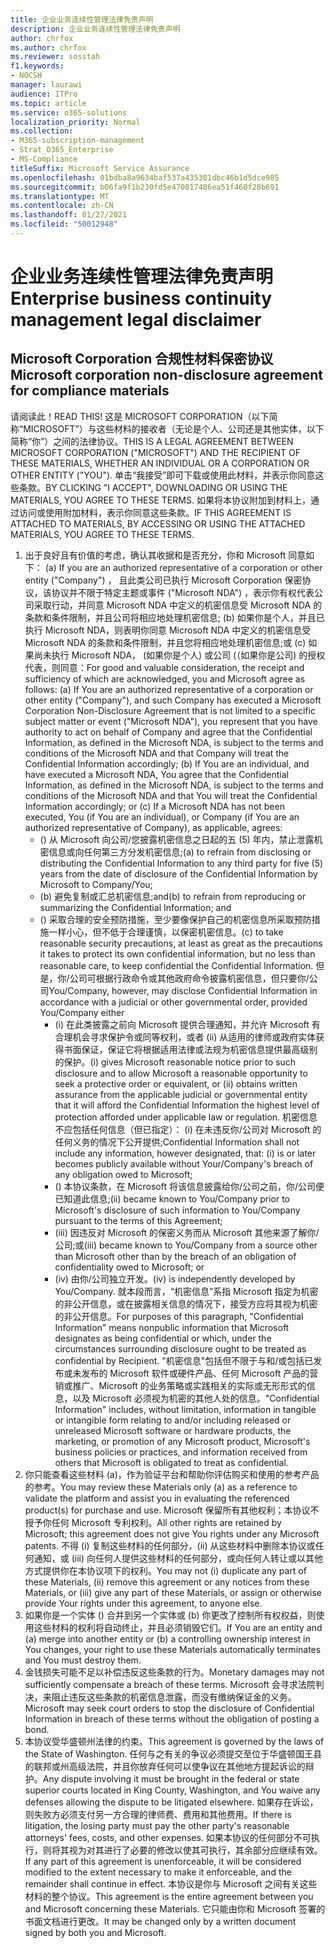 ```yaml
---
title: 企业业务连续性管理法律免责声明
description: 企业业务连续性管理法律免责声明
author: chrfox
ms.author: chrfox
ms.reviewer: sosstah
f1.keywords:
- NOCSH
manager: laurawi
audience: ITPro
ms.topic: article
ms.service: o365-solutions
localization_priority: Normal
ms.collection:
- M365-subscription-management
- Strat_O365_Enterprise
- MS-Compliance
titleSuffix: Microsoft Service Assurance
ms.openlocfilehash: 01bdba8a9634baf537a435301dbc46b1d5dce985
ms.sourcegitcommit: b06fa9f1b230fd5e470817486ea51f460f28b691
ms.translationtype: MT
ms.contentlocale: zh-CN
ms.lasthandoff: 01/27/2021
ms.locfileid: "50012948"
---
```

# <a name="enterprise-business-continuity-management-legal-disclaimer"></a><span data-ttu-id="a64c4-103">企业业务连续性管理法律免责声明</span><span class="sxs-lookup"><span data-stu-id="a64c4-103">Enterprise business continuity management legal disclaimer</span></span>

## <a name="microsoft-corporation-non-disclosure-agreement-for-compliance-materials"></a><span data-ttu-id="a64c4-104">Microsoft Corporation 合规性材料保密协议</span><span class="sxs-lookup"><span data-stu-id="a64c4-104">Microsoft corporation non-disclosure agreement for compliance materials</span></span>

<span data-ttu-id="a64c4-105">请阅读此！</span><span class="sxs-lookup"><span data-stu-id="a64c4-105">READ THIS!</span></span> <span data-ttu-id="a64c4-106">这是 MICROSOFT CORPORATION（以下简称“MICROSOFT”）与这些材料的接收者（无论是个人、公司还是其他实体，以下简称“你”）之间的法律协议。</span><span class="sxs-lookup"><span data-stu-id="a64c4-106">THIS IS A LEGAL AGREEMENT BETWEEN MICROSOFT CORPORATION ("MICROSOFT") AND THE RECIPIENT OF THESE MATERIALS, WHETHER AN INDIVIDUAL OR A CORPORATION OR OTHER ENTITY ("YOU").</span></span> <span data-ttu-id="a64c4-107">单击“我接受”即可下载或使用此材料，并表示你同意这些条款。</span><span class="sxs-lookup"><span data-stu-id="a64c4-107">BY CLICKING "I ACCEPT", DOWNLOADING OR USING THE MATERIALS, YOU AGREE TO THESE TERMS.</span></span> <span data-ttu-id="a64c4-108">如果将本协议附加到材料上，通过访问或使用附加材料，表示你同意这些条款。</span><span class="sxs-lookup"><span data-stu-id="a64c4-108">IF THIS AGREEMENT IS ATTACHED TO MATERIALS, BY ACCESSING OR USING THE ATTACHED MATERIALS, YOU AGREE TO THESE TERMS.</span></span>

1. <span data-ttu-id="a64c4-109">出于良好且有价值的考虑，确认其收据和是否充分，你和 Microsoft 同意如下： (a) If you are an authorized representative of a corporation or other entity ("Company") ， 且此类公司已执行 Microsoft Corporation 保密协议，该协议并不限于特定主题或事件 ("Microsoft NDA") ，表示你有权代表公司采取行动，并同意 Microsoft NDA 中定义的机密信息受 Microsoft NDA 的条款和条件限制，并且公司将相应地处理机密信息; (b) 如果你是个人，并且已执行 Microsoft NDA，则表明你同意 Microsoft NDA 中定义的机密信息受 Microsoft NDA 的条款和条件限制，并且您将相应地处理机密信息;或 (c) 如果尚未执行 Microsoft NDA， (如果你是个人) 或公司 (（如果你是公司) 的授权代表，则同意：</span><span class="sxs-lookup"><span data-stu-id="a64c4-109">For good and valuable consideration, the receipt and sufficiency of which are acknowledged, you and Microsoft agree as follows: (a) If You are an authorized representative of a corporation or other entity ("Company"), and such Company has executed a Microsoft Corporation Non-Disclosure Agreement that is not limited to a specific subject matter or event ("Microsoft NDA"), you represent that you have authority to act on behalf of Company and agree that the Confidential Information, as defined in the Microsoft NDA, is subject to the terms and  conditions of the Microsoft NDA and that Company will treat the Confidential Information accordingly; (b) If You are an individual, and have executed a  Microsoft NDA, You agree that the Confidential Information, as defined in the Microsoft NDA, is subject to the terms and conditions of the Microsoft NDA and  that You will treat the Confidential Information accordingly; or (c) If a Microsoft NDA has not been executed, You (if You are an individual), or Company (if You are an authorized representative of Company), as applicable, agrees:</span></span> 
    - <span data-ttu-id="a64c4-110"> () 从 Microsoft 向公司/您披露机密信息之日起的五 (5) 年内，禁止泄露机密信息或向任何第三方分发机密信息;</span><span class="sxs-lookup"><span data-stu-id="a64c4-110">(a) to refrain from disclosing or distributing the Confidential Information to any third party for five (5) years from the date of disclosure of the Confidential Information by Microsoft to Company/You;</span></span> 
    - <span data-ttu-id="a64c4-111"> (b) 避免复制或汇总机密信息;and</span><span class="sxs-lookup"><span data-stu-id="a64c4-111">(b) to refrain from reproducing or summarizing the  Confidential Information; and</span></span> 
    - <span data-ttu-id="a64c4-112"> () 采取合理的安全预防措施，至少要像保护自己的机密信息所采取预防措施一样小心，但不低于合理谨慎，以保密机密信息。</span><span class="sxs-lookup"><span data-stu-id="a64c4-112">(c) to take reasonable security precautions, at least as great as the precautions it takes to protect its own confidential information, but no less than reasonable care, to keep confidential the Confidential Information.</span></span> <span data-ttu-id="a64c4-113">但是，你/公司可根据行政命令或其他政府命令披露机密信息，但只要你/公司</span><span class="sxs-lookup"><span data-stu-id="a64c4-113">You/Company, however, may disclose Confidential Information in  accordance with a judicial or other governmental order, provided You/Company either</span></span> 
        - <span data-ttu-id="a64c4-114"> (i) 在此类披露之前向 Microsoft 提供合理通知，并允许 Microsoft 有合理机会寻求保护令或同等权利，或者 (ii) 从适用的律师或政府实体获得书面保证，保证它将根据适用法律或法规为机密信息提供最高级别的保护。</span><span class="sxs-lookup"><span data-stu-id="a64c4-114">(i) gives Microsoft reasonable notice prior to such disclosure and to allow  Microsoft a reasonable opportunity to seek a protective order or equivalent, or (ii) obtains written assurance from the applicable judicial or governmental entity  that it will afford the Confidential Information the highest level of protection afforded under applicable law or regulation.</span></span> <span data-ttu-id="a64c4-115">机密信息不应包括任何信息（但已指定）： (i) 在未违反你/公司对 Microsoft 的任何义务的情况下公开提供;</span><span class="sxs-lookup"><span data-stu-id="a64c4-115">Confidential Information shall not include any information, however designated, that: (i) is or later becomes publicly available without Your/Company's breach of any obligation owed to  Microsoft;</span></span> 
        - <span data-ttu-id="a64c4-116"> () 本协议条款，在 Microsoft 将该信息披露给你/公司之前，你/公司便已知道此信息;</span><span class="sxs-lookup"><span data-stu-id="a64c4-116">(ii) became known to You/Company prior to Microsoft's disclosure of such information to You/Company pursuant to the terms of this Agreement;</span></span>
        - <span data-ttu-id="a64c4-117"> (iii) 因违反对 Microsoft 的保密义务而从 Microsoft 其他来源了解你/公司;或</span><span class="sxs-lookup"><span data-stu-id="a64c4-117">(iii) became known to You/Company from a source other than Microsoft other than by the breach of an obligation of confidentiality owed to Microsoft; or</span></span>
        - <span data-ttu-id="a64c4-118"> (iv) 由你/公司独立开发。</span><span class="sxs-lookup"><span data-stu-id="a64c4-118">(iv) is  independently developed by You/Company.</span></span> <span data-ttu-id="a64c4-119">就本段而言，“机密信息”系指 Microsoft 指定为机密的非公开信息，或在披露相关信息的情况下，接受方应将其视为机密的非公开信息。</span><span class="sxs-lookup"><span data-stu-id="a64c4-119">For purposes of this paragraph, "Confidential Information" means nonpublic information that Microsoft designates as being confidential or which, under the circumstances surrounding disclosure ought to be treated as confidential by Recipient.</span></span> <span data-ttu-id="a64c4-120">"机密信息"包括但不限于与和/或包括已发布或未发布的 Microsoft 软件或硬件产品、任何 Microsoft 产品的营销或推广、Microsoft 的业务策略或实践相关的实际或无形形式的信息，以及 Microsoft 必须视为机密的其他人处的信息。</span><span class="sxs-lookup"><span data-stu-id="a64c4-120">"Confidential Information" includes, without limitation, information in tangible or intangible form relating to and/or including released or unreleased Microsoft software or hardware  products, the marketing, or promotion of any Microsoft product, Microsoft's business policies or practices, and information received from others that Microsoft is obligated to treat as confidential.</span></span>
2. <span data-ttu-id="a64c4-121">你只能查看这些材料 (a)，作为验证平台和帮助你评估购买和使用的参考产品的参考。</span><span class="sxs-lookup"><span data-stu-id="a64c4-121">You may review these Materials only (a) as a reference to validate the platform and assist you in evaluating the referenced product(s) for purchase and use.</span></span> <span data-ttu-id="a64c4-122">Microsoft 保留所有其他权利；本协议不授予你任何 Microsoft 专利权利。</span><span class="sxs-lookup"><span data-stu-id="a64c4-122">All other rights are retained by Microsoft; this agreement does not give You rights under any Microsoft patents.</span></span> <span data-ttu-id="a64c4-123">不得 (i) 复制这些材料的任何部分，(ii) 从这些材料中删除本协议或任何通知，或 (iii) 向任何人提供这些材料的任何部分，或向任何人转让或以其他方式提供你在本协议项下的权利。</span><span class="sxs-lookup"><span data-stu-id="a64c4-123">You may not (i) duplicate any part of these Materials, (ii) remove this agreement or any notices from these Materials, or (iii) give any part of these Materials, or assign or otherwise provide Your rights under this agreement, to anyone else.</span></span> 
3. <span data-ttu-id="a64c4-124">如果你是一个实体 () 合并到另一个实体或 (b) 你更改了控制所有权权益，则使用这些材料的权利将自动终止，并且必须销毁它们。</span><span class="sxs-lookup"><span data-stu-id="a64c4-124">If You are an entity and (a) merge into another entity or (b) a controlling ownership interest in You changes, your right to use these Materials automatically terminates and You must destroy them.</span></span> 
4. <span data-ttu-id="a64c4-125">金钱损失可能不足以补偿违反这些条款的行为。</span><span class="sxs-lookup"><span data-stu-id="a64c4-125">Monetary damages may not sufficiently compensate a breach of these terms.</span></span>  <span data-ttu-id="a64c4-126">Microsoft 会寻求法院判决，来阻止违反这些条款的机密信息泄露，而没有缴纳保证金的义务。</span><span class="sxs-lookup"><span data-stu-id="a64c4-126">Microsoft may seek court orders to stop the disclosure of Confidential Information in breach of these terms without the obligation of posting a bond.</span></span>  
5. <span data-ttu-id="a64c4-127">本协议受华盛顿州法律的约束。</span><span class="sxs-lookup"><span data-stu-id="a64c4-127">This agreement is governed by the laws of the State of Washington.</span></span> <span data-ttu-id="a64c4-128">任何与之有关的争议必须提交至位于华盛顿国王县的联邦或州高级法院，并且你放弃任何可以使争议在其他地方提起诉讼的辩护。</span><span class="sxs-lookup"><span data-stu-id="a64c4-128">Any dispute involving it must be brought in the federal or state superior courts located in King County, Washington, and You waive any defenses allowing the dispute to be litigated elsewhere.</span></span> <span data-ttu-id="a64c4-129">如果存在诉讼，则失败方必须支付另一方合理的律师费、费用和其他费用。</span><span class="sxs-lookup"><span data-stu-id="a64c4-129">If there is litigation, the losing party must pay the other party's reasonable attorneys' fees, costs, and other expenses.</span></span> <span data-ttu-id="a64c4-130">如果本协议的任何部分不可执行，则将其视为对其进行了必要的修改以使其可执行，其余部分应继续有效。</span><span class="sxs-lookup"><span data-stu-id="a64c4-130">If any part of this agreement is unenforceable, it will be considered modified to the extent necessary to make it enforceable, and the remainder shall continue in effect.</span></span> <span data-ttu-id="a64c4-131">本协议是你与 Microsoft 之间有关这些材料的整个协议。</span><span class="sxs-lookup"><span data-stu-id="a64c4-131">This agreement is the entire agreement between you and Microsoft concerning these Materials.</span></span> <span data-ttu-id="a64c4-132">它只能由你和 Microsoft 签署的书面文档进行更改。</span><span class="sxs-lookup"><span data-stu-id="a64c4-132">It may be changed only by a written document signed by both you and Microsoft.</span></span>

